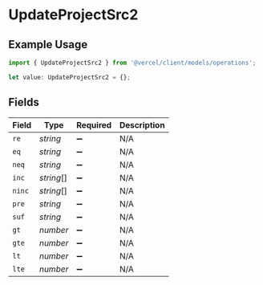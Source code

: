 # UpdateProjectSrc2

## Example Usage

```typescript
import { UpdateProjectSrc2 } from '@vercel/client/models/operations';

let value: UpdateProjectSrc2 = {};
```

## Fields

| Field  | Type       | Required           | Description |
| ------ | ---------- | ------------------ | ----------- |
| `re`   | _string_   | :heavy_minus_sign: | N/A         |
| `eq`   | _string_   | :heavy_minus_sign: | N/A         |
| `neq`  | _string_   | :heavy_minus_sign: | N/A         |
| `inc`  | _string_[] | :heavy_minus_sign: | N/A         |
| `ninc` | _string_[] | :heavy_minus_sign: | N/A         |
| `pre`  | _string_   | :heavy_minus_sign: | N/A         |
| `suf`  | _string_   | :heavy_minus_sign: | N/A         |
| `gt`   | _number_   | :heavy_minus_sign: | N/A         |
| `gte`  | _number_   | :heavy_minus_sign: | N/A         |
| `lt`   | _number_   | :heavy_minus_sign: | N/A         |
| `lte`  | _number_   | :heavy_minus_sign: | N/A         |
